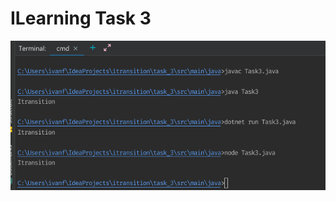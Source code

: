 # ILearning Task 3

![screenshot](https://github.com/IvanHayel/ilearning-task-3-additional/blob/master/Task3.png)